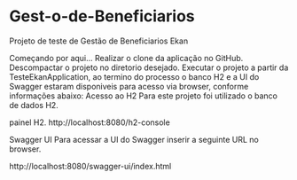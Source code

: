 # Gest-o-de-Beneficiarios
Projeto de teste de Gestão de Beneficiarios Ekan

Começando por aqui...
Realizar o clone da aplicação no GitHub.
Descompactar o projeto no diretorio desejado.
Executar o projeto a partir da TesteEkanApplication, ao termino do processo o banco H2 e a UI do Swagger estaram disponiveis para acesso via browser, conforme informações abaixo:
Acesso ao H2
Para este projeto foi utilizado o banco de dados H2.

painel H2.
http://localhost:8080/h2-console

Swagger UI
Para acessar a UI do Swagger inserir a seguinte URL no browser.

http://localhost:8080/swagger-ui/index.html
